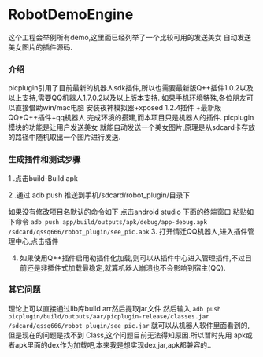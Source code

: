 # RobotDemoEngine
这个工程会举例所有demo,这里面已经列举了一个比较可用的发送美女 自动发送美女图片的插件源码.
### 介绍
picplugin引用了目前最新的机器人sdk插件,所以也需要最新版Q++插件1.0.2以及以上支持,需要QQ机器人1.7.0.2以及以上版本支持.
如果手机环境特殊,各位朋友可以直接借助win/mac电脑 安装夜神模拟器+xposed 1.2.4插件 +最新版QQ+Q++插件+qq机器人 完成环境的搭建,而本项目只是机器人的插件.
picplugin模块的功能是让用户发送美女 就能自动发送一个美女图片,原理是从sdcard卡存放的路径中随机取出一个图片进行发送.

### 生成插件和测试步骤

1 .点击build-Build apk

2 .通过 adb push 推送到手机/sdcard/robot_plugin/目录下

如果没有修改项目名默认的命令如下
点击android studio 下面的终端窗口 粘贴如下命令
```adb push app/build/outputs/apk/debug/app-debug.apk /sdcard/qssq666/robot_plugin/see_pic.apk```
3. 打开情迁QQ机器人,进入插件管理中心,点击插件

4. 如果使用Q++插件启用勒插件化加载,则可以从插件中心进入管理插件,不过目前还是非插件式加载最稳定,就算机器人崩溃也不会影响到宿主(QQ).

### 其它问题
理论上可以直接通过lib库build arr然后提取jar文件
然后输入
```adb push picplugin/build/outputs/aar/picplugin-release/classes.jar /sdcard/qssq666/robot_plugin/see_pic.jar```
就可以从机器人软件里面看到的,但是现在的问题是找不到 Class,这个问题目前无法得知原因.所以暂时先用 apk或者apk里面的dex作为加载吧,本来我是想实现dex,jar,apk都兼容的..
